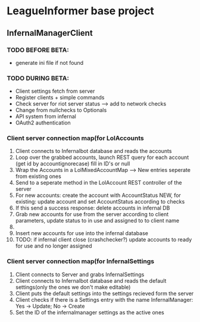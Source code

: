<h1>LeagueInformer base project</h1>
<h2>InfernalManagerClient</h2>
<h3>TODO BEFORE BETA:</h3>	
<ul>
<li>generate ini file if not found</li>
</ul>


<h3>TODO DURING BETA:</h3>	
<ul>
<li>Client settings fetch from server</li>
<li>Register clients + simple commands</li>
<li>Check server for riot server status --> add to network checks</li>
<li>Change from nullchecks to Optionals</li>
<li>API system from infernal</li>
<li>OAuth2 authentication</li>
</ul>

<h3>Client server connection map(for LolAccounts</h3>
<ol>
<li>Client connects to Infernalbot database and reads the accounts</li>
<li>Loop over the grabbed accounts, launch REST query for each account (get id by accountignorecase) fill in ID's or null</li>
<li>Wrap the Accounts in a LolMixedAccountMap --> New entries seperate from existing ones</li>
<li>Send to a seperate method in the LolAccount REST controller of the server</li>
<li>For new accounts: create the account with AccountStatus NEW, for existing: update account and set AccountStatus according to checks</li>
<li>If this send a success response: delete accounts in infernal DB</li>
<li>Grab new accounts for use from the server according to client parameters, update status to in use and assigned to to client name<li>
<li>Insert new accounts for use into the infernal database</li>
<li>TODO: if infernal client close (crashchecker?) update accounts to ready for use and no longer assigned</li>
</ol>

<h3>Client server connection map(for InfernalSettings</h3>
<ol>
<li>Client connects to Server and grabs InfernalSettings</li>
<li>Client connects to Infernalbot database and reads the default settings(only the ones we don't make editable)</li>
<li>Client puts the default settings into the settings recieved form the server</li>
<li>Client checks if there is a Settings entry with the name InfernalManager: Yes -> Update; No -> Create</li>
<li>Set the ID of the infernalmanager settings as the active ones</li>
</ol>